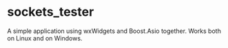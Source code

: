# sockets_tester
A simple application using wxWidgets and Boost.Asio together. Works both on Linux and on Windows.
